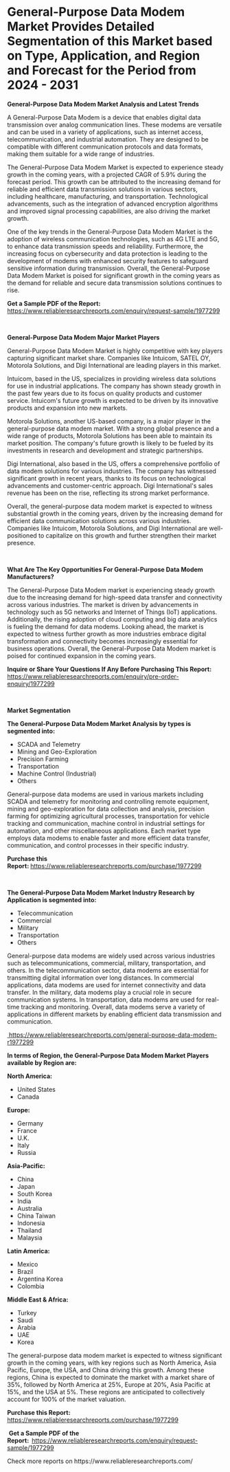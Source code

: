 <p><h1>General-Purpose Data Modem Market Provides Detailed Segmentation of this Market based on Type, Application, and Region and Forecast for the Period from 2024 - 2031</h1></p><p><strong>General-Purpose Data Modem Market Analysis and Latest Trends</strong></p>
<p><p>A General-Purpose Data Modem is a device that enables digital data transmission over analog communication lines. These modems are versatile and can be used in a variety of applications, such as internet access, telecommunication, and industrial automation. They are designed to be compatible with different communication protocols and data formats, making them suitable for a wide range of industries.</p><p>The General-Purpose Data Modem Market is expected to experience steady growth in the coming years, with a projected CAGR of 5.9% during the forecast period. This growth can be attributed to the increasing demand for reliable and efficient data transmission solutions in various sectors, including healthcare, manufacturing, and transportation. Technological advancements, such as the integration of advanced encryption algorithms and improved signal processing capabilities, are also driving the market growth.</p><p>One of the key trends in the General-Purpose Data Modem Market is the adoption of wireless communication technologies, such as 4G LTE and 5G, to enhance data transmission speeds and reliability. Furthermore, the increasing focus on cybersecurity and data protection is leading to the development of modems with enhanced security features to safeguard sensitive information during transmission. Overall, the General-Purpose Data Modem Market is poised for significant growth in the coming years as the demand for reliable and secure data transmission solutions continues to rise.</p></p>
<p><strong>Get a Sample PDF of the Report:&nbsp;</strong> <a href="https://www.reliableresearchreports.com/enquiry/request-sample/1977299">https://www.reliableresearchreports.com/enquiry/request-sample/1977299</a></p>
<p>&nbsp;</p>
<p><strong>General-Purpose Data Modem Major Market Players</strong></p>
<p><p>General-Purpose Data Modem Market is highly competitive with key players capturing significant market share. Companies like Intuicom, SATEL OY, Motorola Solutions, and Digi International are leading players in this market.</p><p>Intuicom, based in the US, specializes in providing wireless data solutions for use in industrial applications. The company has shown steady growth in the past few years due to its focus on quality products and customer service. Intuicom's future growth is expected to be driven by its innovative products and expansion into new markets.</p><p>Motorola Solutions, another US-based company, is a major player in the general-purpose data modem market. With a strong global presence and a wide range of products, Motorola Solutions has been able to maintain its market position. The company's future growth is likely to be fueled by its investments in research and development and strategic partnerships.</p><p>Digi International, also based in the US, offers a comprehensive portfolio of data modem solutions for various industries. The company has witnessed significant growth in recent years, thanks to its focus on technological advancements and customer-centric approach. Digi International's sales revenue has been on the rise, reflecting its strong market performance.</p><p>Overall, the general-purpose data modem market is expected to witness substantial growth in the coming years, driven by the increasing demand for efficient data communication solutions across various industries. Companies like Intuicom, Motorola Solutions, and Digi International are well-positioned to capitalize on this growth and further strengthen their market presence.</p></p>
<p>&nbsp;</p>
<p><strong>What Are The Key Opportunities For General-Purpose Data Modem Manufacturers?</strong></p>
<p><p>The General-Purpose Data Modem market is experiencing steady growth due to the increasing demand for high-speed data transfer and connectivity across various industries. The market is driven by advancements in technology such as 5G networks and Internet of Things (IoT) applications. Additionally, the rising adoption of cloud computing and big data analytics is fueling the demand for data modems. Looking ahead, the market is expected to witness further growth as more industries embrace digital transformation and connectivity becomes increasingly essential for business operations. Overall, the General-Purpose Data Modem market is poised for continued expansion in the coming years.</p></p>
<p><strong>Inquire or Share Your Questions If Any Before Purchasing This Report:</strong> <a href="https://www.reliableresearchreports.com/enquiry/pre-order-enquiry/1977299">https://www.reliableresearchreports.com/enquiry/pre-order-enquiry/1977299</a></p>
<p>&nbsp;</p>
<p><strong>Market Segmentation</strong></p>
<p><strong>The General-Purpose Data Modem Market Analysis by types is segmented into:</strong></p>
<p><ul><li>SCADA and Telemetry</li><li>Mining and Geo-Exploration</li><li>Precision Farming</li><li>Transportation</li><li>Machine Control (Industrial)</li><li>Others</li></ul></p>
<p><p>General-purpose data modems are used in various markets including SCADA and telemetry for monitoring and controlling remote equipment, mining and geo-exploration for data collection and analysis, precision farming for optimizing agricultural processes, transportation for vehicle tracking and communication, machine control in industrial settings for automation, and other miscellaneous applications. Each market type employs data modems to enable faster and more efficient data transfer, communication, and control processes in their specific industry.</p></p>
<p><strong>Purchase this Report:&nbsp;</strong><a href="https://www.reliableresearchreports.com/purchase/1977299">https://www.reliableresearchreports.com/purchase/1977299</a></p>
<p>&nbsp;</p>
<p><strong>The General-Purpose Data Modem Market Industry Research by Application is segmented into:</strong></p>
<p><ul><li>Telecommunication</li><li>Commercial</li><li>Military</li><li>Transportation</li><li>Others</li></ul></p>
<p><p>General-purpose data modems are widely used across various industries such as telecommunications, commercial, military, transportation, and others. In the telecommunication sector, data modems are essential for transmitting digital information over long distances. In commercial applications, data modems are used for internet connectivity and data transfer. In the military, data modems play a crucial role in secure communication systems. In transportation, data modems are used for real-time tracking and monitoring. Overall, data modems serve a variety of applications in different markets by enabling efficient data transmission and communication.</p></p>
<p><a href="https://www.reliableresearchreports.com/general-purpose-data-modem-r1977299">&nbsp;https://www.reliableresearchreports.com/general-purpose-data-modem-r1977299</a></p>
<p><strong>In terms of Region, the General-Purpose Data Modem Market Players available by Region are:</strong></p>
<p>
    <p> <strong> North America: </strong>
        <ul>
            <li>United States</li>
            <li>Canada</li>
        </ul>
        </p> 
    <p> <strong> Europe: </strong>
        <ul>
            <li>Germany</li>
            <li>France</li>
            <li>U.K.</li>
            <li>Italy</li>
            <li>Russia</li>
        </ul>
        </p> 
    <p> <strong> Asia-Pacific: </strong>
        <ul>
            <li>China</li>
            <li>Japan</li>
            <li>South Korea</li>
            <li>India</li>
            <li>Australia</li>
            <li>China Taiwan</li>
            <li>Indonesia</li>
            <li>Thailand</li>
            <li>Malaysia</li>
        </ul>
        </p> 
    <p> <strong> Latin America: </strong>
        <ul>
            <li>Mexico</li>
            <li>Brazil</li>
            <li>Argentina Korea</li>
            <li>Colombia</li>
        </ul>
        </p> 
    <p> <strong> Middle East & Africa: </strong>
        <ul>
            <li>Turkey</li>
            <li>Saudi</li>
            <li>Arabia</li>
            <li>UAE</li>
            <li>Korea</li>
        </ul>
    </p>
    </p>
<p><p>The general-purpose data modem market is expected to witness significant growth in the coming years, with key regions such as North America, Asia Pacific, Europe, the USA, and China driving this growth. Among these regions, China is expected to dominate the market with a market share of 35%, followed by North America at 25%, Europe at 20%, Asia Pacific at 15%, and the USA at 5%. These regions are anticipated to collectively account for 100% of the market valuation.</p></p>
<p><strong>Purchase this Report: </strong><a href="https://www.reliableresearchreports.com/purchase/1977299">https://www.reliableresearchreports.com/purchase/1977299</a></p>
<p>&nbsp;<strong>Get a Sample PDF of the Report:&nbsp;&nbsp;</strong><a href="https://www.reliableresearchreports.com/enquiry/request-sample/1977299">https://www.reliableresearchreports.com/enquiry/request-sample/1977299</a></p>
<p><strong></strong></p>
<p>Check more reports on https://www.reliableresearchreports.com/</p>